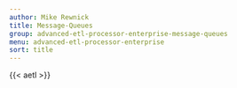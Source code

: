 ```yaml
---
author: Mike Rewnick
title: Message-Queues
group: advanced-etl-processor-enterprise-message-queues
menu: advanced-etl-processor-enterprise
sort: title
---
```


{{< aetl >}}
